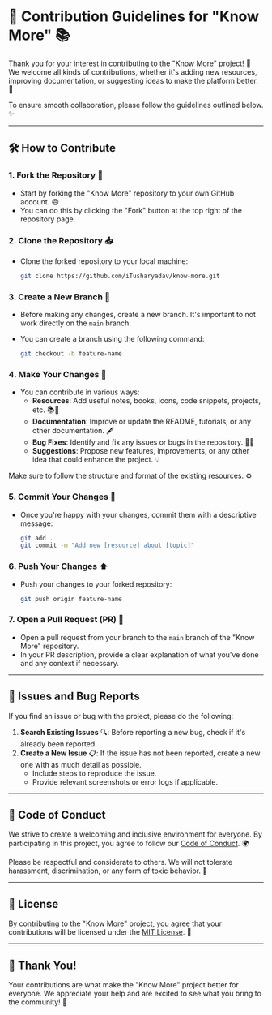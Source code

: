 # 🎉 Contribution Guidelines for "Know More" 📚

Thank you for your interest in contributing to the "Know More" project! 🙌 We welcome all kinds of contributions, whether it's adding new resources, improving documentation, or suggesting ideas to make the platform better. 🚀

To ensure smooth collaboration, please follow the guidelines outlined below. ✨

---

## 🛠️ How to Contribute

### 1. **Fork the Repository** 🍴
   - Start by forking the "Know More" repository to your own GitHub account. 😄
   - You can do this by clicking the "Fork" button at the top right of the repository page.

### 2. **Clone the Repository** 📥
   - Clone the forked repository to your local machine:
     
     ```bash
     git clone https://github.com/iTusharyadav/know-more.git
     ```

### 3. **Create a New Branch** 🌱
   - Before making any changes, create a new branch. It's important to not work directly on the `main` branch.
   - You can create a branch using the following command:
     
     ```bash
     git checkout -b feature-name
     ```

### 4. **Make Your Changes** 📝
   - You can contribute in various ways:
     - **Resources**: Add useful notes, books, icons, code snippets, projects, etc. 📚🔧
     - **Documentation**: Improve or update the README, tutorials, or any other documentation. 🖋️
     - **Bug Fixes**: Identify and fix any issues or bugs in the repository. 🐛🔨
     - **Suggestions**: Propose new features, improvements, or any other idea that could enhance the project. 💡

   Make sure to follow the structure and format of the existing resources. ⚙️

### 5. **Commit Your Changes** 💬
   - Once you're happy with your changes, commit them with a descriptive message:
     
     ```bash
     git add .
     git commit -m "Add new [resource] about [topic]"
     ```

### 6. **Push Your Changes** ⬆️
   - Push your changes to your forked repository:
     
     ```bash
     git push origin feature-name
     ```

### 7. **Open a Pull Request (PR)** 🔄
   - Open a pull request from your branch to the `main` branch of the "Know More" repository.
   - In your PR description, provide a clear explanation of what you’ve done and any context if necessary.

---

## 🐞 Issues and Bug Reports

If you find an issue or bug with the project, please do the following:

1. **Search Existing Issues** 🔍: Before reporting a new bug, check if it's already been reported.
2. **Create a New Issue** 📋: If the issue has not been reported, create a new one with as much detail as possible. 
   - Include steps to reproduce the issue.
   - Provide relevant screenshots or error logs if applicable.

---

## 🤝 Code of Conduct

We strive to create a welcoming and inclusive environment for everyone. By participating in this project, you agree to follow our [Code of Conduct](https://github.com/iTusharyadav/know-more/blob/main/CODE_OF_CONDUCT.md). 🌍

Please be respectful and considerate to others. We will not tolerate harassment, discrimination, or any form of toxic behavior. 🚫

---


## 📄 License

By contributing to the "Know More" project, you agree that your contributions will be licensed under the [MIT License](https://github.com/iTusharyadav/know-more/blob/main/LICENSE). 📝

---

## 🙏 Thank You!

Your contributions are what make the "Know More" project better for everyone. We appreciate your help and are excited to see what you bring to the community! 🎉

